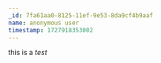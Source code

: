 ```yaml
---
_id: 7fa61aa0-8125-11ef-9e53-8da9cf4b9aaf
name: anonymous user
timestamp: 1727918353002
---
```

this is a *test*
